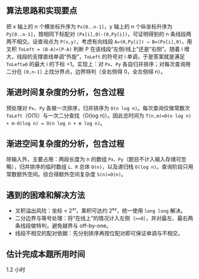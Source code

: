 ## 算法思路和实现要点

把 x 轴上的 n 个横坐标升序为 `Px[0..n-1]`，y 轴上的 n 个纵坐标升序为 `Py[0..n-1]`，按相同下标配对 `(Px[i],0)-(0,Py[i])`，可证明得到的 n 条线段两两不相交。设查询点为 `P(x,y)`，考虑有向线段 `A=(0,Py[i]) → B=(Px[i],0)`，用叉积 `ToLeft = (B-A)×(P-A)` 判断 P 在该线段“左侧/线上”还是“右侧”。随着 i 增大，线段的支撑直线单调“外旋”，`ToLeft` 的符号对 i 单调，于是答案就是满足 `ToLeft≥0` 的最大 i 的下标 +1。实现上：对 `Px`、`Py` 各自归并排序；对每次查询用二分在 `[0,n-1]` 上找分界点，边界特判（全右侧得 0，全左侧得 n）。

## 渐进时间复杂度的分析，包含过程

预处理对 `Px`、`Py` 各做一次排序，归并排序为 `O(n log n)`。每次查询仅做常数次 `ToLeft`（O(1)）与一次二分查找（O(log n)）。因此总时间为
`T(n,m)=O(n log n) + m·O(log n) = O(n log n + m log n)`。

## 渐进空间复杂度的分析，包含过程

除输入外，主要占用：两段长度为 n 的数组 `Px、Py`（题目不计入输入存储可忽略），归并排序的临时数组 `L、R` 总体 `O(n)`，以及递归栈 `O(log n)`。查询阶段只用常数额外空间。综合得额外空间复杂度 `S(n)=O(n)`。

## 遇到的困难和解决方法

* 叉积溢出风险：坐标 < 2³¹，乘积可达约 2⁶²，统一使用 `long long` 解决。
* 二分边界与等号处理：将“在线上”的情况计入左侧（`>=0`），并对最左、最右两条线段做特判，避免越界与 off-by-one。
* 线段不相交的配对依据：先分别排序再按位配对即可保证单调与不相交。

## 估计完成本题所用时间

1.2 小时


